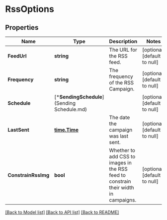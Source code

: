 # RssOptions

## Properties
Name | Type | Description | Notes
------------ | ------------- | ------------- | -------------
**FeedUrl** | **string** | The URL for the RSS feed. | [optional] [default to null]
**Frequency** | **string** | The frequency of the RSS Campaign. | [optional] [default to null]
**Schedule** | [***SendingSchedule**](Sending Schedule.md) |  | [optional] [default to null]
**LastSent** | [**time.Time**](time.Time.md) | The date the campaign was last sent. | [optional] [default to null]
**ConstrainRssImg** | **bool** | Whether to add CSS to images in the RSS feed to constrain their width in campaigns. | [optional] [default to null]

[[Back to Model list]](../README.md#documentation-for-models) [[Back to API list]](../README.md#documentation-for-api-endpoints) [[Back to README]](../README.md)


